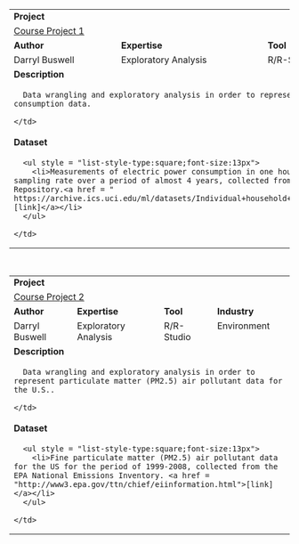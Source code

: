 <table style = "width:100%">
  <tr></tr>
  <tr>
    <td colspan = "4"><b>Project</b></td>
  </tr>
  <tr>
    <td colspan = "4"><a href = "https://github.com/buswedg/Coursera/tree/master/Data%20Science%20Specialization/C4%20Exploratory%20Data%20Analysis/Course%20Project%201">Course Project 1</a></td>
  </tr>
  <tr>
    <td><b>Author</b></td>
    <td><b>Expertise</b></td>
    <td><b>Tool</b></td>
    <td><b>Industry</b></td>
  </tr>
  <tr>
    <td style="vertical-align:top">Darryl Buswell</td>
    <td style="vertical-align:top">Exploratory Analysis</td>
    <td style="vertical-align:top">R/R-Studio</td>
    <td style="vertical-align:top">Energy</td>
  </tr>
  <tr>
    <td colspan = "4"><b>Description</b></td>
  </tr>
  <tr>
    <td colspan = "4">

      Data wrangling and exploratory analysis in order to represent household power consumption data.

    </td>
  </tr>
  <tr>
    <td colspan = "4"><b>Dataset</b></td>
  </tr>
  <tr>
    <td colspan = "4">

      <ul style = "list-style-type:square;font-size:13px">
        <li>Measurements of electric power consumption in one household with a one-minute sampling rate over a period of almost 4 years, collected from the UCI Machine Learning Repository.<a href = " https://archive.ics.uci.edu/ml/datasets/Individual+household+electric+power+consumption">[link]</a></li>
      </ul>

    </td>
  </tr>
</table>

<br>

<table style = "width:100%">
  <tr></tr>
  <tr>
    <td colspan = "4"><b>Project</b></td>
  </tr>
  <tr>
    <td colspan = "4"><a href = "https://github.com/buswedg/Coursera/tree/master/Data%20Science%20Specialization/C4%20Exploratory%20Data%20Analysis/Course%20Project%202">Course Project 2</a></td>
  </tr>
  <tr>
    <td><b>Author</b></td>
    <td><b>Expertise</b></td>
    <td><b>Tool</b></td>
    <td><b>Industry</b></td>
  </tr>
  <tr>
    <td style="vertical-align:top">Darryl Buswell</td>
    <td style="vertical-align:top">Exploratory Analysis</td>
    <td style="vertical-align:top">R/R-Studio</td>
    <td style="vertical-align:top">Environment</td>
  </tr>
  <tr>
    <td colspan = "4"><b>Description</b></td>
  </tr>
  <tr>
    <td colspan = "4">

      Data wrangling and exploratory analysis in order to represent particulate matter (PM2.5) air pollutant data for the U.S..

    </td>
  </tr>
  <tr>
    <td colspan = "4"><b>Dataset</b></td>
  </tr>
  <tr>
    <td colspan = "4">

      <ul style = "list-style-type:square;font-size:13px">
        <li>Fine particulate matter (PM2.5) air pollutant data for the US for the period of 1999-2008, collected from the EPA National Emissions Inventory. <a href = "http://www3.epa.gov/ttn/chief/eiinformation.html">[link]</a></li>
      </ul>

    </td>
  </tr>
</table>